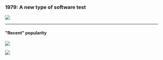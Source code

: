 ### 1979: A new type of software test

![](/img/mutation-analysis-1979.png)

---

#### "Recent" popularity

<div class="kc-flex">

![](/img/early-history.png)

![](/img/recent-history.png)

</div>
